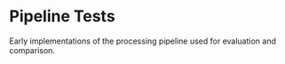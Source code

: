 # Pipeline Tests

Early implementations of the processing pipeline used for evaluation and comparison.
